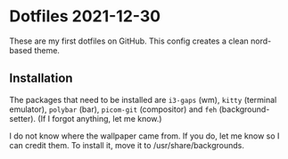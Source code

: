 # Dotfiles 2021-12-30

These are my first dotfiles on GitHub. This config creates a clean nord-based theme.

## Installation

The packages that need to be installed are `i3-gaps` (wm), `kitty` (terminal emulator), `polybar` (bar), `picom-git` (compositor) and `feh` (background-setter). (If I forgot anything, let me know.)

I do not know where the wallpaper came from. If you do, let me know so I can credit them. To install it, move it to /usr/share/backgrounds.
